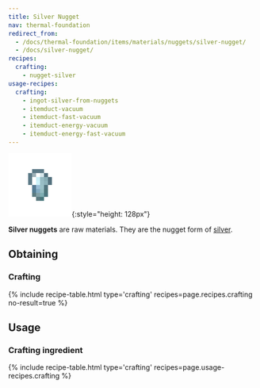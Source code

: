 ```yaml
---
title: Silver Nugget
nav: thermal-foundation
redirect_from:
  - /docs/thermal-foundation/items/materials/nuggets/silver-nugget/
  - /docs/silver-nugget/
recipes:
  crafting:
    - nugget-silver
usage-recipes:
  crafting:
    - ingot-silver-from-nuggets
    - itemduct-vacuum
    - itemduct-fast-vacuum
    - itemduct-energy-vacuum
    - itemduct-energy-fast-vacuum
---
```


![Silver nugget](/assets/images/thermal-foundation/nugget-silver.png){:style="height: 128px"}


**Silver nuggets** are raw materials. They are the nugget form of
[silver](/docs/thermal-foundation/silver-ingot/).


Obtaining
---------

### Crafting
{% include recipe-table.html type='crafting' recipes=page.recipes.crafting no-result=true %}


Usage
-----

### Crafting ingredient
{% include recipe-table.html type='crafting' recipes=page.usage-recipes.crafting %}
